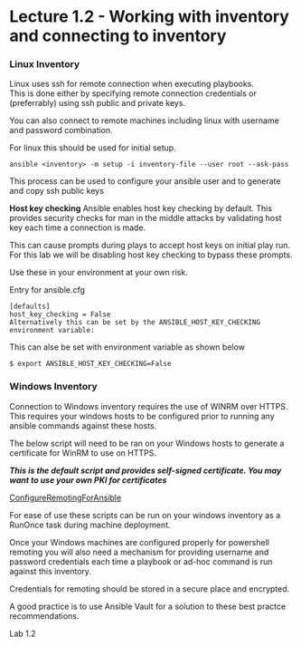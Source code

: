 # Lecture 1.2 - Working with inventory and connecting to inventory

### Linux Inventory

Linux uses ssh for remote connection when executing playbooks.<br>
This is done either by specifying remote connection credentials or (preferrably) using ssh public and private keys.<br>

You can also connect to remote machines including linux with username and password combination.

For linux this should be used for initial setup.

```
ansible <inventory> -m setup -i inventory-file --user root --ask-pass
```

This process can be used to configure your ansible user and to generate and copy ssh public keys

**Host key checking**
Ansible enables host key checking by default. This provides security checks for man in the middle attacks by validating host key each time a connection is made.

This can cause prompts during plays to accept host keys on initial play run. For this lab we will be disabling host key checking to bypass these prompts.

Use these in your environment at your own risk.

Entry for ansible.cfg

```
[defaults]
host_key_checking = False
Alternatively this can be set by the ANSIBLE_HOST_KEY_CHECKING environment variable:
```
This can alse be set with environment variable as shown below

```
$ export ANSIBLE_HOST_KEY_CHECKING=False
```
### Windows Inventory

Connection to Windows inventory requires the use of WINRM over HTTPS.<br>
This requires your windows hosts to be configured prior to running any ansible commands against these hosts.<br>

The below script will need to be ran on your Windows hosts to generate a certificate for WinRM to use on HTTPS.

___This is the default script and provides self-signed certificate. You may want to use your own PKI for certificates___

[ConfigureRemotingForAnsible](https://raw.githubusercontent.com/ansible/ansible/devel/examples/scripts/ConfigureRemotingForAnsible.ps1)

For ease of use these scripts can be run on your windows inventory as a RunOnce task during machine deployment.

Once your Windows machines are configured properly for powershell remoting you will also need a mechanism for providing username and password credentials each time a playbook or ad-hoc command is run against this inventory.

Credentials for remoting should be stored in a secure place and encrypted.

A good practice is to use Ansible Vault for a solution to these best practce recommendations.

Lab 1.2

